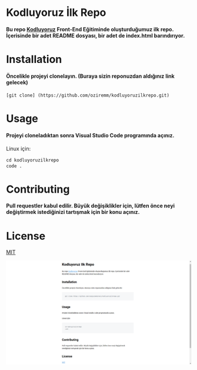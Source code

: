 # Kodluyoruz İlk Repo 


#### Bu repo [Kodluyoruz]() Front-End Eğitiminde oluşturduğumuz ilk repo. İçerisinde bir adet README dosyası, bir adet de index.html barındırıyor. 


# Installation

#### Öncelikle projeyi clonelayın. (Buraya sizin reponuzdan aldığınız link gelecek)

```
[git clone] (https://github.com/oziremm/kodluyoruzilkrepo.git)
```


# Usage

#### Projeyi cloneladıktan sonra Visual Studio Code programında açınız.

Linux için:

```
cd kodluyoruzilkrepo
code .
```


# Contributing

#### Pull requestler kabul edilir. Büyük değişiklikler için, lütfen önce neyi değiştirmek istediğinizi tartışmak için bir konu açınız.


# License

[MIT]()


![Proje Resmi](https://raw.githubusercontent.com/Kodluyoruz/taskforce/main/git/odev1/figures/markdown.png)